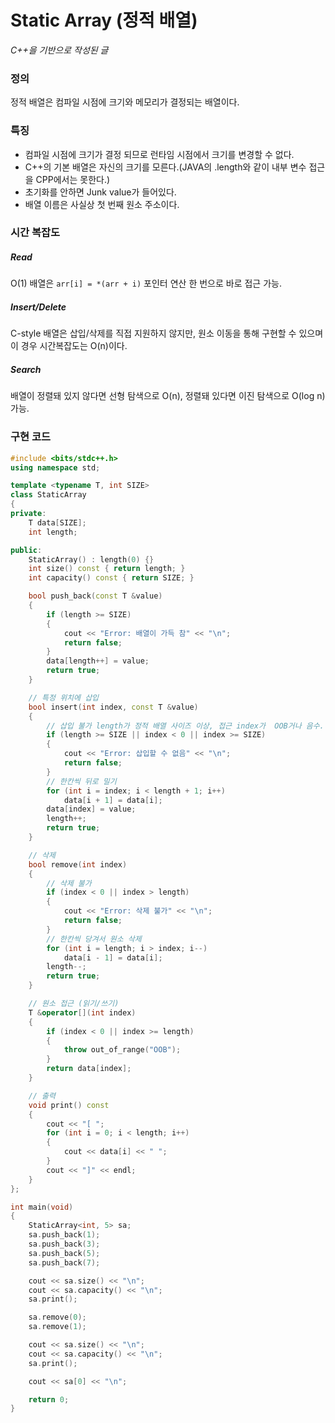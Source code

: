 # Static Array (정적 배열)

_C++을 기반으로 작성된 글_

### 정의

정적 배열은 컴파일 시점에 크기와 메모리가 결정되는 배열이다.

### 특징

- 컴파일 시점에 크기가 결정 되므로 런타임 시점에서 크기를 변경할 수 없다.
- C++의 기본 배열은 자신의 크기를 모른다.(JAVA의 .length와 같이 내부 변수 접근을 CPP에서는 못한다.)
- 초기화를 안하면 Junk value가 들어있다.
- 배열 이름은 사실상 첫 번째 원소 주소이다.

### 시간 복잡도

##### Read

O(1)
배열은 `arr[i] = *(arr + i)` 포인터 연산 한 번으로 바로 접근 가능.

##### Insert/Delete

C-style 배열은 삽입/삭제를 직접 지원하지 않지만, 원소 이동을 통해 구현할 수 있으며 이 경우 시간복잡도는 O(n)이다.

##### Search

배열이 정렬돼 있지 않다면 선형 탐색으로 O(n), 정렬돼 있다면 이진 탐색으로 O(log n) 가능.

### 구현 코드

```cpp
#include <bits/stdc++.h>
using namespace std;

template <typename T, int SIZE>
class StaticArray
{
private:
    T data[SIZE];
    int length;

public:
    StaticArray() : length(0) {}
    int size() const { return length; }
    int capacity() const { return SIZE; }

    bool push_back(const T &value)
    {
        if (length >= SIZE)
        {
            cout << "Error: 배열이 가득 참" << "\n";
            return false;
        }
        data[length++] = value;
        return true;
    }

    // 특정 위치에 삽입
    bool insert(int index, const T &value)
    {
        // 삽입 불가 length가 정적 배열 사이즈 이상, 접근 index가  OOB거나 음수.
        if (length >= SIZE || index < 0 || index >= SIZE)
        {
            cout << "Error: 삽입할 수 없음" << "\n";
            return false;
        }
        // 한칸씩 뒤로 밀기
        for (int i = index; i < length + 1; i++)
            data[i + 1] = data[i];
        data[index] = value;
        length++;
        return true;
    }

    // 삭제
    bool remove(int index)
    {
        // 삭제 불가
        if (index < 0 || index > length)
        {
            cout << "Error: 삭제 불가" << "\n";
            return false;
        }
        // 한칸씩 당겨서 원소 삭제
        for (int i = length; i > index; i--)
            data[i - 1] = data[i];
        length--;
        return true;
    }

    // 원소 접근 (읽기/쓰기)
    T &operator[](int index)
    {
        if (index < 0 || index >= length)
        {
            throw out_of_range("OOB");
        }
        return data[index];
    }

    // 출력
    void print() const
    {
        cout << "[ ";
        for (int i = 0; i < length; i++)
        {
            cout << data[i] << " ";
        }
        cout << "]" << endl;
    }
};

int main(void)
{
    StaticArray<int, 5> sa;
    sa.push_back(1);
    sa.push_back(3);
    sa.push_back(5);
    sa.push_back(7);

    cout << sa.size() << "\n";
    cout << sa.capacity() << "\n";
    sa.print();

    sa.remove(0);
    sa.remove(1);

    cout << sa.size() << "\n";
    cout << sa.capacity() << "\n";
    sa.print();

    cout << sa[0] << "\n";

    return 0;
}

```
